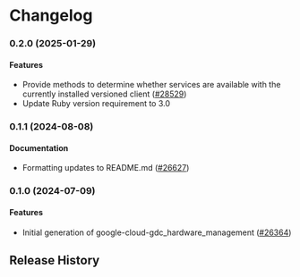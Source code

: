# Changelog

### 0.2.0 (2025-01-29)

#### Features

* Provide methods to determine whether services are available with the currently installed versioned client ([#28529](https://github.com/googleapis/google-cloud-ruby/issues/28529)) 
* Update Ruby version requirement to 3.0 

### 0.1.1 (2024-08-08)

#### Documentation

* Formatting updates to README.md ([#26627](https://github.com/googleapis/google-cloud-ruby/issues/26627)) 

### 0.1.0 (2024-07-09)

#### Features

* Initial generation of google-cloud-gdc_hardware_management ([#26364](https://github.com/googleapis/google-cloud-ruby/issues/26364)) 

## Release History
